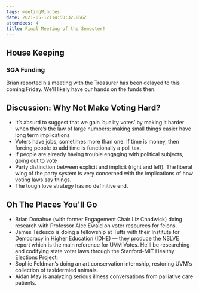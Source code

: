 ```yaml
---
tags: meetingMinutes
date: 2021-05-12T14:50:32.866Z
attendees: 4
title: Final Meeting of the Semester!
---
```

## House Keeping

### SGA Funding

Brian reported his meeting with the Treasurer has been delayed to this coming Friday. We’ll likely have our hands on the funds then.

## Discussion: Why Not Make Voting Hard?

* It’s absurd to suggest that we gain ‘quality votes’ by making it harder when there’s the law of large numbers: making small things easier have long term implications
* Voters have jobs, sometimes more than one. If time is money, then forcing people to add time is functionally a poll tax.
* If people are already having trouble engaging with political subjects, going out to vote 
* Party distinction between explicit and implicit (right and left). The liberal wing of the party system is very concerned with the implications of how voting laws say things.
* The tough love strategy has no definitive end.

## Oh The Places You'll Go

* Brian Donahue (with former Engagement Chair Liz Chadwick) doing research with Professor Alec Ewald on voter resources for felons.
* James Tedesco is doing a fellowship at Tufts with their Institute for Democracy in Higher Education (IDHE) — they produce the NSLVE report which is the main reference for UVM Votes. He'll be researching and codifying state voter laws through the Stanford-MIT Healthy Elections Project.
* Sophie Feldman’s doing an art conservation internship, restoring UVM's collection of taxidermied animals.
* Aidan May is analyzing serious illness conversations from palliative care patients.